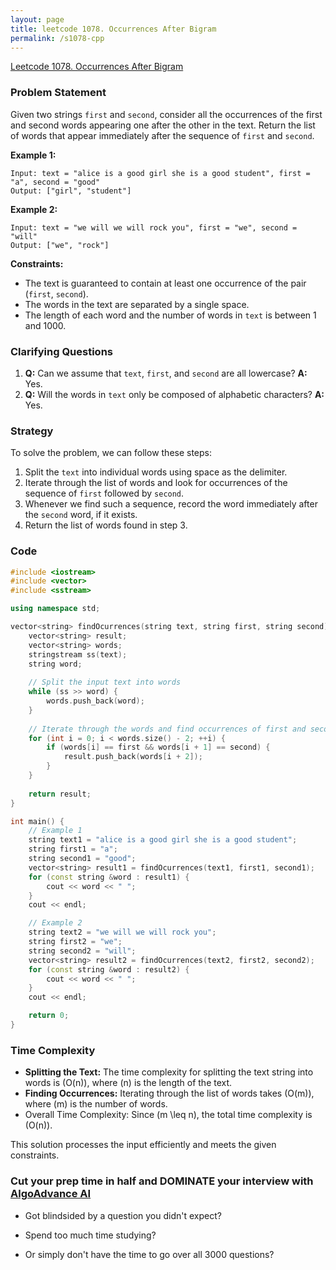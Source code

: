```yaml
---
layout: page
title: leetcode 1078. Occurrences After Bigram
permalink: /s1078-cpp
---
```

[Leetcode 1078. Occurrences After Bigram](https://algoadvance.github.io/algoadvance/l1078)
### Problem Statement

Given two strings `first` and `second`, consider all the occurrences of the first and second words appearing one after the other in the text. Return the list of words that appear immediately after the sequence of `first` and `second`.

**Example 1:**
```
Input: text = "alice is a good girl she is a good student", first = "a", second = "good"
Output: ["girl", "student"]
```

**Example 2:**
```
Input: text = "we will we will rock you", first = "we", second = "will"
Output: ["we", "rock"]
```

**Constraints:**
- The text is guaranteed to contain at least one occurrence of the pair (`first`, `second`).
- The words in the text are separated by a single space.
- The length of each word and the number of words in `text` is between 1 and 1000.

### Clarifying Questions
1. **Q:** Can we assume that `text`, `first`, and `second` are all lowercase?
   **A:** Yes.
2. **Q:** Will the words in `text` only be composed of alphabetic characters?
   **A:** Yes.

### Strategy
To solve the problem, we can follow these steps:

1. Split the `text` into individual words using space as the delimiter.
2. Iterate through the list of words and look for occurrences of the sequence of `first` followed by `second`.
3. Whenever we find such a sequence, record the word immediately after the `second` word, if it exists.
4. Return the list of words found in step 3.

### Code
```cpp
#include <iostream>
#include <vector>
#include <sstream>

using namespace std;

vector<string> findOcurrences(string text, string first, string second) {
    vector<string> result;
    vector<string> words;
    stringstream ss(text);
    string word;
    
    // Split the input text into words
    while (ss >> word) {
        words.push_back(word);
    }
    
    // Iterate through the words and find occurrences of first and second followed by another word
    for (int i = 0; i < words.size() - 2; ++i) {
        if (words[i] == first && words[i + 1] == second) {
            result.push_back(words[i + 2]);
        }
    }
    
    return result;
}

int main() {
    // Example 1
    string text1 = "alice is a good girl she is a good student";
    string first1 = "a";
    string second1 = "good";
    vector<string> result1 = findOcurrences(text1, first1, second1);
    for (const string &word : result1) {
        cout << word << " ";
    }
    cout << endl;

    // Example 2
    string text2 = "we will we will rock you";
    string first2 = "we";
    string second2 = "will";
    vector<string> result2 = findOcurrences(text2, first2, second2);
    for (const string &word : result2) {
        cout << word << " ";
    }
    cout << endl;

    return 0;
}
```

### Time Complexity
- **Splitting the Text:** The time complexity for splitting the text string into words is \(O(n)\), where \(n\) is the length of the text.
- **Finding Occurrences:** Iterating through the list of words takes \(O(m)\), where \(m\) is the number of words.
- Overall Time Complexity: Since \(m \leq n\), the total time complexity is \(O(n)\).

This solution processes the input efficiently and meets the given constraints.


### Cut your prep time in half and DOMINATE your interview with [AlgoAdvance AI](https://algoAdvance.com)

- Got blindsided by a question you didn't expect?

- Spend too much time studying?

- Or simply don't have the time to go over all 3000 questions?

